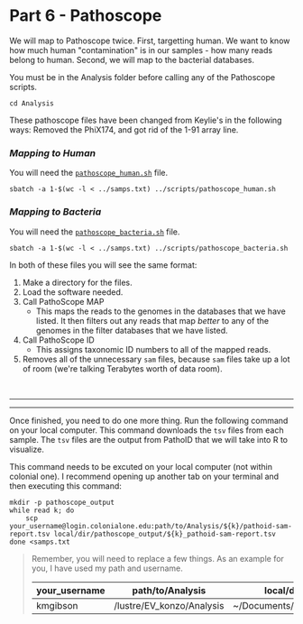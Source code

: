# Part 6 - Pathoscope

We will map to Pathoscope twice. First, targetting human. We want to know how much human "contamination" is in our samples - how many reads belong to human. Second, we will map to the bacterial databases.

You must be in the Analysis folder before calling any of the Pathoscope scripts.
```
cd Analysis
```
These pathoscope files have been changed from Keylie's in the following ways: Removed the PhiX174, and got rid of the 1-91 array line.
### **_Mapping to Human_**
You will need the [`pathoscope_human.sh`]() file.
```
sbatch -a 1-$(wc -l < ../samps.txt) ../scripts/pathoscope_human.sh
```

### **_Mapping to Bacteria_**
You will need the [`pathoscope_bacteria.sh`]() file.
```
sbatch -a 1-$(wc -l < ../samps.txt) ../scripts/pathoscope_bacteria.sh
```

In both of these files you will see the same format:
1. Make a directory for the files.
2. Load the software needed.
3. Call PathoScope MAP
    - This maps the reads to the genomes in the databases that we have listed. It then filters out any reads that map *better* to any of the genomes in the filter databases that we have listed.
4. Call PathoScope ID
    - This assigns taxonomic ID numbers to all of the mapped reads.
5. Removes all of the unnecessary `sam` files, because `sam` files take up a lot of room (we're talking Terabytes worth of data room).

<br />

---
---

Once finished, you need to do one more thing. 
Run the following command on your local computer. This command downloads the `tsv` files from each sample. The `tsv` files are the output from PathoID that we will take into R to visualize.

This command needs to be excuted on your local computer (not within colonial one). I recommend opening up another tab on your terminal and then executing this command:
```
mkdir -p pathoscope_output
while read k; do
    scp your_username@login.colonialone.edu:path/to/Analysis/${k}/pathoid-sam-report.tsv local/dir/pathoscope_output/${k}_pathoid-sam-report.tsv
done <samps.txt
```
>Remember, you will need to replace a few things. As an example for you, I have used my path and username.
>
>| your_username | path/to/Analysis | local/dir |
>| --- | --- | --- |
>| kmgibson | /lustre/EV_konzo/Analysis | ~/Documents/EVKonzo |
>
